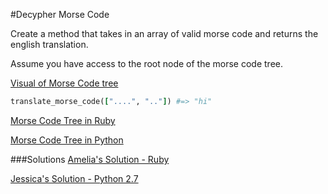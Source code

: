 #Decypher Morse Code

Create a method that takes in an array of valid morse code and returns the english translation. 

Assume you have access to the root node of the morse code tree.

[Visual of Morse Code tree](https://apfelmus.nfshost.com/articles/fun-with-morse-code/morse-tree.png)

```Ruby
translate_morse_code(["....", ".."]) #=> "hi"
```

[Morse Code Tree in Ruby](https://github.com/adowns01/Intro-to-Whiteboarding-DBC/blob/master/solutions/morse_code_tree_for_testing.rb)

[Morse Code Tree in Python](solution/morsecodetree.py)

###Solutions
[Amelia's Solution - Ruby](https://github.com/adowns01/Intro-to-Whiteboarding-DBC/blob/master/solutions/morse_code_tree.rb)

[Jessica's Solution - Python 2.7](solution/decypher_morse_code.py)
